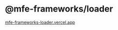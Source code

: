 # @mfe-frameworks/loader

[mfe-frameworks-loader.vercel.app](https://mfe-frameworks-loader.vercel.app/api)
